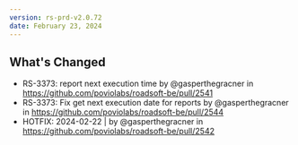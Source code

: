 ```yaml
---
version: rs-prd-v2.0.72
date: February 23, 2024
---
```


## What's Changed
* RS-3373: report next execution time by @gasperthegracner in https://github.com/poviolabs/roadsoft-be/pull/2541
* RS-3373: Fix get next execution date for reports by @gasperthegracner in https://github.com/poviolabs/roadsoft-be/pull/2544
* HOTFIX: 2024-02-22 | by @gasperthegracner in https://github.com/poviolabs/roadsoft-be/pull/2542